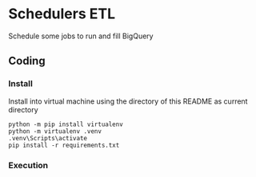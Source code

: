 # Schedulers ETL

Schedule some jobs to run and fill BigQuery


## Coding

### Install 

Install into virtual machine using the directory of this README as current directory

    python -m pip install virtualenv
    python -m virtualenv .venv             
    .venv\Scripts\activate
    pip install -r requirements.txt

### Execution


